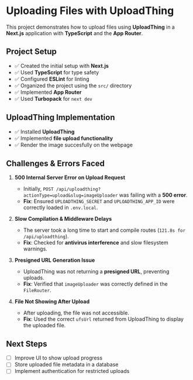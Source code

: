 # **Uploading Files with UploadThing**  

This project demonstrates how to upload files using **UploadThing** in a **Next.js** application with **TypeScript** and the **App Router**.  

## **Project Setup**  
- ✅ Created the initial setup with **Next.js**  
- ✅ Used **TypeScript** for type safety  
- ✅ Configured **ESLint** for linting  
- ✅ Organized the project using the `src/` directory  
- ✅ Implemented **App Router**  
- ✅ Used **Turbopack** for `next dev`  

## **UploadThing Implementation**  
- ✅ Installed **UploadThing**  
- ✅ Implemented **file upload functionality**  
- ✅ Render the image succesfully on the webpage 

## **Challenges & Errors Faced**  

1. **500 Internal Server Error on Upload Request**  
   - Initially, `POST /api/uploadthing?actionType=upload&slug=imageUploader` was failing with a **500 error**.  
   - **Fix**: Ensured `UPLOADTHING_SECRET` and `UPLOADTHING_APP_ID` were correctly loaded in `.env.local`.  

2. **Slow Compilation & Middleware Delays**  
   - The server took a long time to start and compile routes (`121.8s for /api/uploadthing`).  
   - **Fix**: Checked for **antivirus interference** and slow filesystem warnings.  

3. **Presigned URL Generation Issue**  
   - UploadThing was not returning a **presigned URL**, preventing uploads.  
   - **Fix**: Verified that `imageUploader` was correctly defined in the `FileRouter`.  

4. **File Not Showing After Upload**  
   - After uploading, the file was not accessible.  
   - **Fix**: Used the correct `ufsUrl` returned from UploadThing to display the uploaded file.  

## **Next Steps** 
- [ ] Improve UI to show upload progress  
- [ ] Store uploaded file metadata in a database  
- [ ] Implement authentication for restricted uploads  
